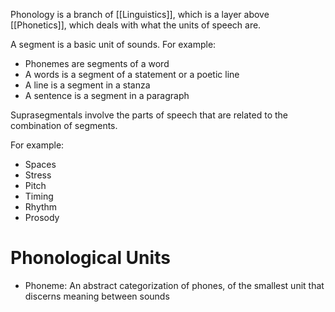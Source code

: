 Phonology is a branch of [[Linguistics]], which is a layer above [[Phonetics]], which deals with what the units of speech are.

A segment is a basic unit of sounds. For example:
- Phonemes are segments of a word
- A words is a segment of a statement or a poetic line
- A line is a segment in a stanza
- A sentence is a segment in a paragraph

Suprasegmentals involve the parts of speech that are related to the combination of segments.

For example:
- Spaces
- Stress
- Pitch
- Timing
- Rhythm
- Prosody
# Phonological Units
- Phoneme: An abstract categorization of phones, of the smallest unit that discerns meaning between sounds